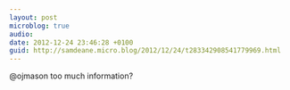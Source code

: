 ```yaml
---
layout: post
microblog: true
audio: 
date: 2012-12-24 23:46:28 +0100
guid: http://samdeane.micro.blog/2012/12/24/t283342908541779969.html
---
```

@ojmason too much information?
